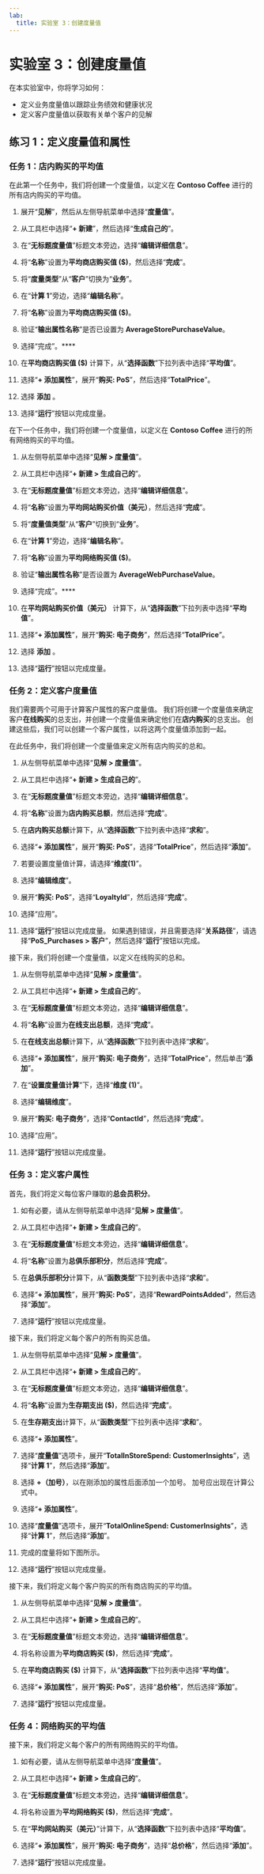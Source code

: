 ```yaml
---
lab:
  title: 实验室 3：创建度量值
---
```


# 实验室 3：创建度量值

在本实验室中，你将学习如何：
- 定义业务度量值以跟踪业务绩效和健康状况
- 定义客户度量值以获取有关单个客户的见解

## 练习 1：定义度量值和属性
### 任务 1：店内购买的平均值
在此第一个任务中，我们将创建一个度量值，以定义在 **Contoso Coffee** 进行的所有店内购买的平均值。

1. 展开“**见解**”，然后从左侧导航菜单中选择“**度量值**”。

1. 从工具栏中选择“**+ 新建**”，然后选择“**生成自己的**”。

1. 在“**无标题度量值**”标题文本旁边，选择“**编辑详细信息**”。

1. 将“**名称**”设置为**平均商店购买值 ($)**，然后选择“**完成**”。

1. 将“**度量类型**”从“**客户**”切换为“**业务**”。

1. 在“**计算 1**”旁边，选择“**编辑名称**”。

1. 将“**名称**”设置为**平均商店购买值 ($)**。

1. 验证“**输出属性名称**”是否已设置为 **AverageStorePurchaseValue**。

1. 选择“完成”。****

1. 在**平均商店购买值 ($)** 计算下，从“**选择函数**”下拉列表中选择“**平均值**”。

1. 选择“**+ 添加属性**”，展开“**购买: PoS**”，然后选择“**TotalPrice**”。

1. 选择 **添加** 。

1. 选择“**运行**”按钮以完成度量。

在下一个任务中，我们将创建一个度量值，以定义在 **Contoso Coffee** 进行的所有网络购买的平均值。

1. 从左侧导航菜单中选择“**见解 > 度量值**”。

1. 从工具栏中选择“**+ 新建 > 生成自己的**”。

1. 在“**无标题度量值**”标题文本旁边，选择“**编辑详细信息**”。

1. 将“**名称**”设置为**平均网站购买价值（美元）**，然后选择“**完成**”。

1. 将“**度量值类型**”从“**客户**”切换到“**业务**”。

1. 在“**计算 1**”旁边，选择“**编辑名称**”。

1. 将“**名称**”设置为**平均网络购买值 ($)**。

1. 验证“**输出属性名称**”是否设置为 **AverageWebPurchaseValue**。

1. 选择“完成”。****

1. 在**平均网站购买价值（美元）** 计算下，从“**选择函数**”下拉列表中选择“**平均值**”。

1. 选择“**+ 添加属性**”，展开“**购买: 电子商务**”，然后选择“**TotalPrice**”。

1. 选择 **添加** 。

1. 选择“**运行**”按钮以完成度量。

### 任务 2：定义客户度量值
我们需要两个可用于计算客户属性的客户度量值。 我们将创建一个度量值来确定客户**在线购买**的总支出，并创建一个度量值来确定他们在**店内购买**的总支出。 创建这些后，我们可以创建一个客户属性，以将这两个度量值添加到一起。

在此任务中，我们将创建一个度量值来定义所有店内购买的总和。

1. 从左侧导航菜单中选择“**见解 > 度量值**”。

1. 从工具栏中选择“**+ 新建 > 生成自己的**”。

1. 在“**无标题度量值**”标题文本旁边，选择“**编辑详细信息**”。

1. 将“**名称**”设置为**店内购买总额**，然后选择“**完成**”。

1. 在**店内购买总额**计算下，从“**选择函数**”下拉列表中选择“**求和**”。

1. 选择“**+ 添加属性**”，展开“**购买: PoS**”，选择“**TotalPrice**”，然后选择“**添加**”。

1. 若要设置度量值计算，请选择“**维度(1)**”。

1. 选择“**编辑维度**”。

1. 展开“**购买: PoS**”，选择“**LoyaltyId**”，然后选择“**完成**”。

1. 选择“应用”。

1. 选择“**运行**”按钮以完成度量。 如果遇到错误，并且需要选择“**关系路径**”，请选择“**PoS_Purchases > 客户**”，然后选择“**运行**”按钮以完成。

接下来，我们将创建一个度量值，以定义在线购买的总和。

1. 从左侧导航菜单中选择“**见解 > 度量值**”。

1. 从工具栏中选择“**+ 新建 > 生成自己的**”。

1. 在“**无标题度量值**”标题文本旁边，选择“**编辑详细信息**”。

1. 将“**名称**”设置为**在线支出总额**，选择“**完成**”。

1. 在**在线支出总额**计算下，从“**选择函数**”下拉列表中选择“**求和**”。

1. 选择“**+ 添加属性**”，展开“**购买: 电子商务**”，选择“**TotalPrice**”，然后单击“**添加**”。

1. 在“**设置度量值计算**”下，选择“**维度 (1)**”。

1. 选择“**编辑维度**”。

1. 展开“**购买: 电子商务**”，选择“**ContactId**”，然后选择“**完成**”。

1. 选择“应用”。

1. 选择“**运行**”按钮以完成度量。

### 任务 3：定义客户属性 
首先，我们将定义每位客户赚取的**总会员积分**。

1. 如有必要，请从左侧导航菜单中选择“**见解 > 度量值**”。

1. 从工具栏中选择“**+ 新建 > 生成自己的**”。

1. 在“**无标题度量值**”标题文本旁边，选择“**编辑详细信息**”。

1. 将“**名称**”设置为**总俱乐部积分**，然后选择“**完成**”。

1. 在**总俱乐部积分**计算下，从“**函数类型**”下拉列表中选择“**求和**”。

1. 选择“**+ 添加属性**”，展开“**购买: PoS**”，选择“**RewardPointsAdded**”，然后选择“**添加**”。

1. 选择“**运行**”按钮以完成度量。

接下来，我们将定义每个客户的所有购买总值。

1. 从左侧导航菜单中选择“**见解 > 度量值**”。

1. 从工具栏中选择“**+ 新建 > 生成自己的**”。

1. 在“**无标题度量值**”标题文本旁边，选择“**编辑详细信息**”。

1. 将“**名称**”设置为**生存期支出 ($)**，然后选择“**完成**”。

1. 在**生存期支出**计算下，从“**函数类型**”下拉列表中选择“**求和**”。

1. 选择“**+ 添加属性**”。

1. 选择“**度量值**”选项卡，展开“**TotalInStoreSpend: CustomerInsights**”，选择“**计算 1**”，然后选择“**添加**”。

1. 选择 **+（加号）**，以在刚添加的属性后面添加一个加号。 加号应出现在计算公式中。

1. 选择“**+ 添加属性**”。

1. 选择“**度量值**”选项卡，展开“**TotalOnlineSpend: CustomerInsights**”，选择“**计算 1**”，然后选择“**添加**”。

1. 完成的度量将如下图所示。

1. 选择“**运行**”按钮以完成度量。

接下来，我们将定义每个客户购买的所有商店购买的平均值。

1. 从左侧导航菜单中选择“**见解 > 度量值**”。

1. 从工具栏中选择“**+ 新建 > 生成自己的**”。

1. 在“**无标题度量值**”标题文本旁边，选择“**编辑详细信息**”。

1. 将名称设置为**平均商店购买 ($)**，然后选择“**完成**”。

1. 在**平均商店购买 ($)** 计算下，从“**选择函数**”下拉列表中选择“**平均值**”。

1. 选择“**+ 添加属性**”，展开“**购买: PoS**”，选择“**总价格**”，然后选择“**添加**”。

1. 选择“**运行**”按钮以完成度量。

### 任务 4：网络购买的平均值
接下来，我们将定义每个客户的所有网络购买的平均值。

1. 如有必要，请从左侧导航菜单中选择“**度量值**”。

1. 从工具栏中选择“**+ 新建 > 生成自己的**”。

1. 在“**无标题度量值**”标题文本旁边，选择“**编辑详细信息**”。

1. 将名称设置为**平均网络购买 ($)**，然后选择“**完成**”。

1. 在“**平均网站购买（美元）**”计算下，从“**选择函数**”下拉列表中选择“**平均值**”。

1. 选择“**+ 添加属性**”，展开“**购买: 电子商务**”，选择“**总价格**”，然后选择“**添加**”。

1. 选择“**运行**”按钮以完成度量。
